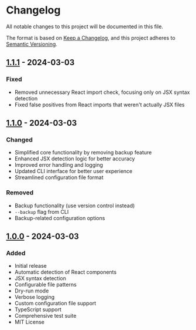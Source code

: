 # Changelog

All notable changes to this project will be documented in this file.

The format is based on [Keep a Changelog](https://keepachangelog.com/en/1.0.0/),
and this project adheres to [Semantic Versioning](https://semver.org/spec/v2.0.0.html).

## [1.1.1] - 2024-03-03

### Fixed

- Removed unnecessary React import check, focusing only on JSX syntax detection
- Fixed false positives from React imports that weren't actually JSX files

## [1.1.0] - 2024-03-03

### Changed

- Simplified core functionality by removing backup feature
- Enhanced JSX detection logic for better accuracy
- Improved error handling and logging
- Updated CLI interface for better user experience
- Streamlined configuration file format

### Removed

- Backup functionality (use version control instead)
- `--backup` flag from CLI
- Backup-related configuration options

## [1.0.0] - 2024-03-03

### Added

- Initial release
- Automatic detection of React components
- JSX syntax detection
- Configurable file patterns
- Dry-run mode
- Verbose logging
- Custom configuration file support
- TypeScript support
- Comprehensive test suite
- MIT License

[1.1.1]: https://github.com/iamsatar/js-to-jsx-renamer/compare/v1.1.0...v1.1.1
[1.1.0]: https://github.com/iamsatar/js-to-jsx-renamer/compare/v1.0.0...v1.1.0
[1.0.0]: https://github.com/iamsatar/js-to-jsx-renamer/releases/tag/v1.0.0
